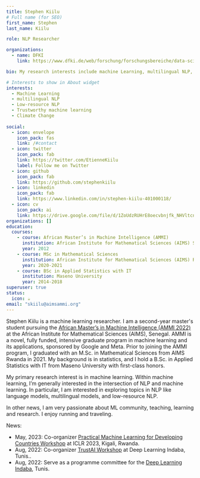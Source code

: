 ```yaml
---
title: Stephen Kiilu
# Full name (for SEO)
first_name: Stephen
last_name: Kiilu

role: NLP Researcher

organizations:
  - name: DFKI
    link: https://www.dfki.de/web/forschung/forschungsbereiche/data-science-und-ihre-anwendungen/mitarbeiter-dsa

bio: My research interests include machine Learning, multilingual NLP, and low-resource NLP.

# Interests to show in About widget
interests:
  - Machine Learning
  - multilingual NLP
  - Low-resource NLP
  - Trustworthy machine learning
  - Climate Change
 
social:
  - icon: envelope
    icon_pack: fas
    link: /#contact
  - icon: twitter
    icon_pack: fab
    link: https://twitter.com/EtienneKiilu
    label: Follow me on Twitter 
  - icon: github
    icon_pack: fab
    link: https://github.com/stephenkiilu
  - icon: linkedin
    icon_pack: fab
    link: https://www.linkedin.com/in/stephen-kiilu-401000118/
  - icon: cv
    icon_pack: ai
    link: https://drive.google.com/file/d/1ZoUdzRUHrE8oecvbnjfk_NHVltcnPqma/view?usp=sharing
organizations: []
education:
  courses:
    - course: African Master’s in Machine Intelligence (AMMI)
      institution: African Institute for Mathematical Sciences (AIMS) Senegal.
      year: 2012
    - course: MSc in Mathematical Sciences
      institution: African Institute for Mathematical Sciences (AIMS) Rwanda.
      year: 2020-2021
    - course: BSc in Applied Statistics with IT
      institution: Maseno University
      year: 2014-2018
superuser: true
status:
  icon: ☕️
email: "skiilu@aimsammi.org"
---
```

Stephen Kiilu is a machine learning researcher. I am a second-year master's student pursuing the [African Master’s in Machine Intelligence (AMMI 2022)](https://aimsammi.org/) at the African Institute for Mathematical Sciences (AIMS), Senegal. AMMI is a novel, fully funded, intensive graduate program in machine learning and its applications, sponsored by Google and Meta. Prior to joining the AMMI program, I graduated with an M.Sc. in Mathematical Sciences from AIMS Rwanda in 2021. My background is in statistics, and I hold a B.Sc. in Applied Statistics with IT from Maseno University with first-class honors.

My primary research interest is in machine learning. Within machine learning, I’m generally interested in the intersection of NLP and machine learning. In particular, I am interested in exploring topics in NLP like language models, multilingual models, and low-resource NLP.


In other news, I am very passionate about ML community, teaching, learning and research. I enjoy running and traveling. 


<!-- {{< icon name="download" pack="fas" >}} Download my [resume]('https://drive.google.com/file/d/15GmMc6WD01R2Y4ISvYm66E9SBrRU6yXD/view?usp=share_link') -->

News:

  - May, 2023: Co-organizer [Practical Machine Learning for Developing Countries Workshop](https://pml4dc.github.io/iclr2023/) at ICLR 2023, Kigali, Rwanda. 
  - Aug, 2022: Co-organizer [TrustAI Workshop](https://trustaideepindaba.github.io/) at Deep Learning Indaba, Tunis..
  - Aug, 2022: Serve as a programme committee for the [Deep Learning Indaba](https://deeplearningindaba.com/2022/indaba/organisers/), Tunis.
<!--   - Jun, 2021: CO-Organizer of Women in Machine Learning and Data Science Khartoum Chapter[(WIMLDS-Khartoum)](http://wimlds.org/about-the-khartoum-team/), Sudan. -->
<!--   - Nov, 2020: Machine Learning Consultant at Central Bureau of Statistics (CBS) , Train employers of CBS on ML basics and how to us ML to improve business performance. -->
<!--   - Dec, 2019: Volunteer at Women in Machine Learning workshop(WiML) , NeurIPS 2019.  -->
